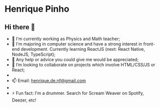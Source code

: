 # Henrique Pinho

## Hi there 👋

<!--
**HenriqueGPinho/HenriqueGPinho** is a ✨ _special_ ✨ repository because its `README.md` (this file) appears on your GitHub profile.
Here are some ideas to get you started:
- 🔭 I’m currently working on ...
- 🌱 I’m currently learning ...
- 👯 I’m looking to collaborate on ...
- 🤔 I’m looking for help with ...
- 💬 Ask me about ...
- 📫 How to reach me: ...
- 😄 Pronouns: ...
- ⚡ Fun fact: ...
-->



- 🔭 I'm currently working as Physics and Math teacher;
- 🌱 I'm majoring in computer science and have a strong interest in front-end development. Currently learning ReactJS (next: React Native, NodeJS, TypeScript);
- 🤔 Any help or advice you could give me would be appreciated;
- 👯 I’m looking to collaborate on projects which involve HTML/CSS/JS or React;
-
- 📫 Email: henrique.de.nf@gmail.com
-
- ⚡ Fun fact: I'm a drummer. Search for Scream Weaver on Spotify, Deezer, etc!
